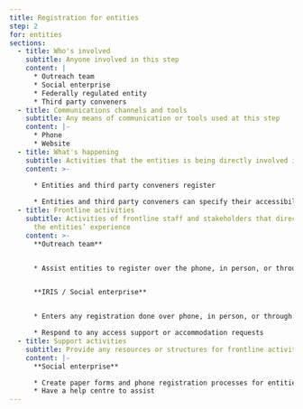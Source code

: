 ```yaml
---
title: Registration for entities
step: 2
for: entities
sections:
  - title: Who's involved
    subtitle: Anyone involved in this step
    content: |
      * Outreach team
      * Social enterprise
      * Federally regulated entity
      * Third party conveners
  - title: Communications channels and tools
    subtitle: Any means of communication or tools used at this step
    content: |-
      * Phone
      * Website
  - title: What's happening
    subtitle: Activities that the entities is being directly involved in
    content: >-
      
      * Entities and third party conveners register 

      * Entities and third party conveners can specify their accessibility needs to IRIS/social enterprise, so that they can get the proper supports during registration and the remainder of the process
  - title: Frontline activities
    subtitle: Activities of frontline staff and stakeholders that directly support
      the entities’ experience
    content: >-
      **Outreach team**


      * Assist entities to register over the phone, in person, or through paper


      **IRIS / Social enterprise**


      * Enters any registration done over phone, in person, or through paper into the database

      * Respond to any access support or accommodation requests
  - title: Support activities
    subtitle: Provide any resources or structures for frontline activities to happen
    content: |-
      **Social enterprise**

      * Create paper forms and phone registration processes for entities
      * Have a help centre to assist
---
```

